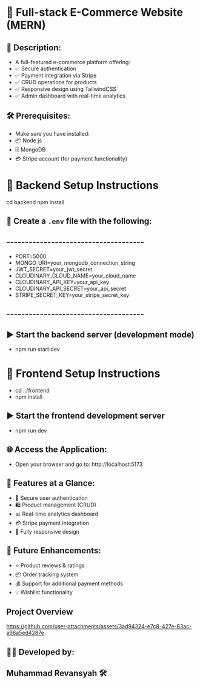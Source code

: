 # 🚀 Full-stack E-Commerce Website (MERN) #

## 📜 Description:
- A full-featured e-commerce platform offering:
- ✅ Secure authentication
- ✅ Payment integration via Stripe
- ✅ CRUD operations for products
- ✅ Responsive design using TailwindCSS
- ✅ Admin dashboard with real-time analytics

## 🛠️ Prerequisites:
- Make sure you have installed:
- 📦 Node.js
- 🗄️ MongoDB
- 💳 Stripe account (for payment functionality)

# 🔧 Backend Setup Instructions #
cd backend
npm install

## 📝 Create a `.env` file with the following:
## -------------------------------------
- PORT=5000
- MONGO_URI=your_mongodb_connection_string
- JWT_SECRET=your_jwt_secret
- CLOUDINARY_CLOUD_NAME=your_cloud_name
- CLOUDINARY_API_KEY=your_api_key
- CLOUDINARY_API_SECRET=your_api_secret
- STRIPE_SECRET_KEY=your_stripe_secret_key
## -------------------------------------

## ▶️ Start the backend server (development mode)
- npm run start:dev

# 🎨 Frontend Setup Instructions #
- cd ../frontend
- npm install

## ▶️ Start the frontend development server
- npm run dev

## 🌐 Access the Application:
- Open your browser and go to: http://localhost:5173

## 🚀 Features at a Glance:
- 🔐 Secure user authentication
- 🛍️ Product management (CRUD)
- 📊 Real-time analytics dashboard
- 💳 Stripe payment integration
- 🌈 Fully responsive design

## 🔮 Future Enhancements:
- ⭐ Product reviews & ratings
- 📦 Order tracking system
- 💰 Support for additional payment methods
- 💡 Wishlist functionality

## Project Overview

https://github.com/user-attachments/assets/3ad94324-e7c8-427e-83ac-a96a5ed4287e

## 👨‍💻 Developed by:
## Muhammad Revansyah 🛠️
